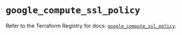 # `google_compute_ssl_policy`

Refer to the Terraform Registry for docs: [`google_compute_ssl_policy`](https://registry.terraform.io/providers/hashicorp/google/6.19.0/docs/resources/compute_ssl_policy).
